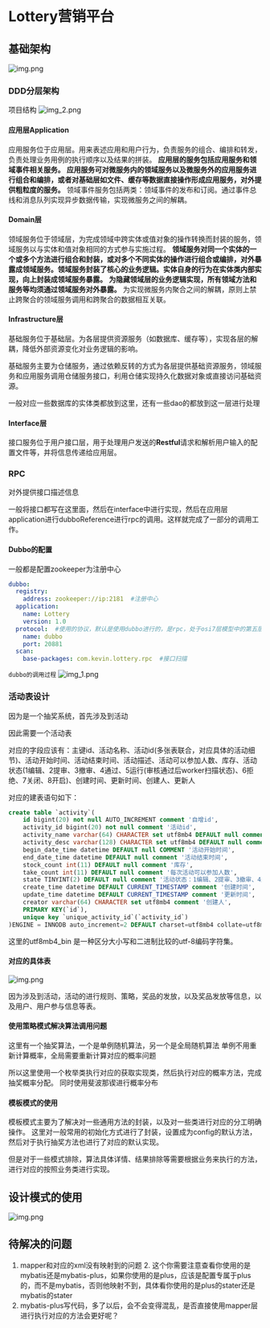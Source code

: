 # Lottery营销平台

## 基础架构

![img.png](imgs/img.png)
### DDD分层架构
项目结构
![img_2.png](/imgs/img_2.png)

#### 应用层Application

应用服务位于应用层。用来表述应用和用户行为，负责服务的组合、编排和转发，负责处理业务用例的执行顺序以及结果的拼装。
**应用层的服务包括应用服务和领域事件相关服务。**
**应用服务可对微服务内的领域服务以及微服务外的应用服务进行组合和编排，或者对基础层如文件、缓存等数据直接操作形成应用服务，对外提供粗粒度的服务。**
领域事件服务包括两类：领域事件的发布和订阅。通过事件总线和消息队列实现异步数据传输，实现微服务之间的解耦。

#### Domain层

领域服务位于领域层，为完成领域中跨实体或值对象的操作转换而封装的服务，领域服务以与实体和值对象相同的方式参与实施过程。
**领域服务对同一个实体的一个或多个方法进行组合和封装，或对多个不同实体的操作进行组合或编排，对外暴露成领域服务。领域服务封装了核心的业务逻辑。实体自身的行为在实体类内部实现，向上封装成领域服务暴露。**
**为隐藏领域层的业务逻辑实现，所有领域方法和服务等均须通过领域服务对外暴露。**
为实现微服务内聚合之间的解耦，原则上禁止跨聚合的领域服务调用和跨聚合的数据相互关联。

#### Infrastructure层

基础服务位于基础层。为各层提供资源服务（如数据库、缓存等），实现各层的解耦，降低外部资源变化对业务逻辑的影响。

基础服务主要为仓储服务，通过依赖反转的方式为各层提供基础资源服务，领域服务和应用服务调用仓储服务接口，利用仓储实现持久化数据对象或直接访问基础资源。

一般对应一些数据库的实体类都放到这里，还有一些dao的都放到这一层进行处理

#### Interface层

接口服务位于用户接口层，用于处理用户发送的**Restful**请求和解析用户输入的配置文件等，并将信息传递给应用层。

### RPC

对外提供接口描述信息

一般将接口都写在这里面，然后在interface中进行实现，然后在应用层application进行dubboReference进行rpc的调用。这样就完成了一部分的调用工作。

#### Dubbo的配置

一般都是配置zookeeper为注册中心

```yaml
dubbo:
  registry:
    address: zookeeper://ip:2181  #注册中心
  application:
    name: Lottery
    version: 1.0
  protocol:  #使用的协议，默认是使用dubbo进行的，是rpc，处于osi7层模型中的第五层。也可以rmi远程调用，或者http等方式进行调用
    name: dubbo
    port: 20881
  scan:
    base-packages: com.kevin.lottery.rpc  #接口扫描
```

`dubbo的调用过程`
![img_1.png](imgs/img_1.png)

### 活动表设计

因为是一个抽奖系统，首先涉及到活动

因此需要一个活动表

对应的字段应该有：主键id、活动名称、活动id(多张表联合，对应具体的活动细节)、活动开始时间、活动结束时间、活动描述、活动可以参加人数、库存、活动状态(1编辑、2提审、3撤审、4通过、5运行(审核通过后worker扫描状态)、6拒绝、7关闭、8开启)、创建时间、更新时间、创建人、更新人



对应的建表语句如下：

```sql
create table `activity`(
	id bigint(20) not null AUTO_INCREMENT comment '自增id',
	activity_id bigint(20) not null comment '活动id',
	activity_name varchar(64) CHARACTER set utf8mb4 DEFAULT null comment '活动名称',
	activity_desc varchar(128) CHARACTER set utf8mb4 DEFAULT null comment '活动描述',
	begin_date_time datetime DEFAULT null COMMENT '活动开始时间',
	end_date_time datetime DEFAULT null comment '活动结束时间',
	stock_count int(11) DEFAULT null comment '库存',
	take_count int(11) DEFAULT null comment '每次活动可以参加人数',
	state TINYINT(2) DEFAULT null comment '活动状态：1编辑、2提审、3撤审、4通过、5运行(审核通过后worker扫描状态)、6拒绝、7关闭、8开启',
	create_time datetime DEFAULT CURRENT_TIMESTAMP comment '创建时间',
	update_time datetime DEFAULT CURRENT_TIMESTAMP comment '更新时间',
	creator varchar(64) CHARACTER set utf8mb4 comment '创建人',
	PRIMARY KEY(`id`),
	unique key `unique_activity_id`(`activity_id`)
)ENGINE = INNODB auto_increment=2 DEFAULT charset=utf8mb4 collate=utf8mb4_bin comment ='活动配置';
```

这里的utf8mb4_bin 是一种区分大小写和二进制比较的utf-8编码字符集。

#### 对应的具体表
![img.png](imgs/img4.png)

因为涉及到活动，活动的进行规则、策略，奖品的发放，以及奖品发放等信息，以及用户、用户参与信息等表。

#### 使用策略模式解决算法调用问题
这里有一个抽奖算法，一个是单例随机算法，另一个是全局随机算法
单例不用重新计算概率，全局需要重新计算对应的概率问题

所以这里使用一个枚举类执行对应的获取实现类，然后执行对应的概率方法，完成抽奖概率分配。
同时使用斐波那锲进行概率分布

#### 模板模式的使用
模板模式主要为了解决对一些通用方法的封装，以及对一些类进行对应的分工明确操作。
这里对一般常用的初始化方式进行了封装，设置成为config的默认方法，然后对于执行抽奖方法也进行了对应的默认实现。

但是对于一些模式排除，算法具体详情、结果排除等需要根据业务来执行的方法，进行对应的按照业务类进行实现。

## 设计模式的使用
![img.png](imgs/img_3.png)


## 待解决的问题
1. mapper和对应的xml没有映射到的问题
   2. 这个你需要注意查看你使用的是mybatis还是mybatis-plus，如果你使用的是plus，应该是配置专属于plus的，而不是mybatis，否则他映射不到，具体看你使用的是plus的stater还是mybatis的stater
2. mybatis-plus写代码，多了以后，会不会变得混乱，是否直接使用mapper层进行执行对应的方法会更好呢？

